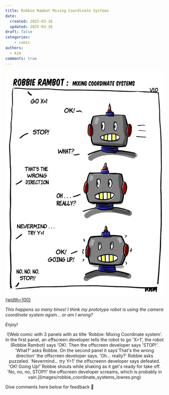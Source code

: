 ```yaml
---
title: Robbie Rambot Mixing Coordinate Systems
date:
  created: 2025-03-16
  updated: 2025-03-16
draft: false
categories: 
    - comic
authors:
  - kim
comments: true
---
```


<script data-goatcounter="https://knmcguire.goatcounter.com/count"
async src="//gc.zgo.at/count.js"></script>


[![robbie rambot comic](images/robbie_coordinate_systems_lowres.png){width=100}](robbie_coordinate_systems.md)


*This happens so many times! I think my prototype robot is using the camera coordinate system again... or am I wrong?* 

*Enjoy!*

<!-- more -->

<center>![Web comic with 3 panels with as title 'Robbie: Mixing Coordinate system'. In the first panel, an offscreen developer tells the robot to go 'X=1', the robot (Robbie Rambot) says 'OK!. Then the offscreen developer says 'STOP!'. 'What?' asks Robbie. On the second panel it says'That's the wrong direction' the offscreen developer says. 'Oh... really?' Robbie asks puzzeled. 'Nevermind... try Y=1' the offscreenn developer says defeated. 'OK! Going Up!' Robbie shouts while shaking as it get's ready for take off. 'No, no, no, STOP!!' the offscreen developer screams, which is probably in vain.](images/robbie_coordinate_systems_lowres.png)</center>

Give comments here below for feedback :robot:
